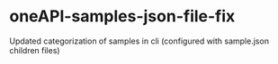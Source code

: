 # oneAPI-samples-json-file-fix
Updated categorization of samples in cli (configured with sample.json children files)
